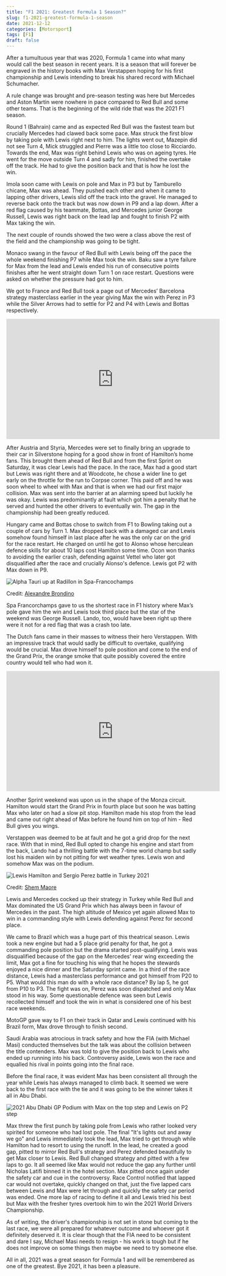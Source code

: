 ```yaml
---
title: "F1 2021: Greatest Formula 1 Season?"
slug: f1-2021-greatest-formula-1-season
date: 2021-12-12
categories: [Motorsport]
tags: [F1]
draft: false
---
```


After a tumultuous year that was 2020, Formula 1 came into what many would call the best season in recent years. It is a season that will forever be engraved in the history books with Max Verstappen hoping for his first championship and Lewis intending to break his shared record with Michael Schumacher.

<!--more-->

A rule change was brought and pre-season testing was here but Mercedes and Aston Martin were nowhere in pace compared to Red Bull and some other teams. That is the beginning of the wild ride that was the 2021 F1 season.

Round 1 (Bahrain) came and as expected Red Bull was the fastest team but crucially Mercedes had clawed back some pace. Max struck the first blow by taking pole with Lewis right next to him. The lights went out, Mazepin did not see Turn 4, Mick struggled and Pierre was a little too close to Ricciardo. Towards the end, Max was right behind Lewis who was on ageing tyres. He went for the move outside Turn 4 and sadly for him, finished the overtake off the track. He had to give the position back and that is how he lost the win. 

Imola soon came with Lewis on pole and Max in P3 but by Tamburello chicane, Max was ahead. They pushed each other and when it came to lapping other drivers, Lewis slid off the track into the gravel. He managed to reverse back onto the track but was now down in P9 and a lap down. After a red flag caused by his teammate, Bottas, and Mercedes junior George Russell, Lewis was right back on the lead lap and fought to finish P2 with Max taking the win. 

The next couple of rounds showed the two were a class above the rest of the field and the championship was going to be tight. 

Monaco swang in the favour of Red Bull with Lewis being off the pace the whole weekend finishing P7 while Max took the win. Baku saw a tyre failure for Max from the lead and Lewis ended his run of consecutive points finishes after he went straight down Turn 1 on race restart. Questions were asked on whether the pressure had got to him. 

We got to France and Red Bull took a page out of Mercedes’ Barcelona strategy masterclass earlier in the year giving Max the win with Perez in P3 while the Silver Arrows had to settle for P2 and P4 with Lewis and Bottas respectively. 

<iframe width="560" height="315" src="https://www.youtube.com/embed/4ikWhv-1w5E" title="YouTube video player" frameborder="0" allow="accelerometer; autoplay; clipboard-write; encrypted-media; gyroscope; picture-in-picture" allowfullscreen></iframe>

After Austria and Styria, Mercedes were set to finally bring an upgrade to their car in Silverstone hoping for a good show in front of Hamilton’s home fans. This brought them ahead of Red Bull and from the first Sprint on Saturday, it was clear Lewis had the pace. In the race, Max had a good start but Lewis was right there and at Woodcote, he chose a wider line to get early on the throttle for the run to Corpse corner. This paid off and he was soon wheel to wheel with Max and that is when we had our first major collision. Max was sent into the barrier at an alarming speed but luckily he was okay. Lewis was predominantly at fault which got him a penalty that he served and hunted the other drivers to eventually win. The gap in the championship had been greatly reduced.

Hungary came and Bottas chose to switch from F1 to Bowling taking out a couple of cars by Turn 1. Max dropped back with a damaged car and Lewis somehow found himself in last place after he was the only car on the grid for the race restart. He charged on until he got to Alonso whose herculean defence skills for about 10 laps cost Hamilton some time. Ocon won thanks to avoiding the earlier crash, defending against Vettel who later got disqualified after the race and crucially Alonso's defence. Lewis got P2 with Max down in P9.

![Alpha Tauri up at Radillon in Spa-Francochamps](img/at-spa-ab-unsplash.jpg)
<figcaption>

Credit: [Alexandre Brondino](https://unsplash.com/@brondia)
</figcaption>

Spa Francorchamps gave to us the shortest race in F1 history where Max’s pole gave him the win and Lewis took third place but the star of the weekend was George Russell. Lando, too, would have been right up there were it not for a red flag that was a crash too late.

The Dutch fans came in their masses to witness their hero Verstappen. With an impressive track that would sadly be difficult to overtake, qualifying would be crucial. Max drove himself to pole position and come to the end of the Grand Prix, the orange smoke that quite possibly covered the entire country would tell who had won it.  

<iframe width="560" height="315" src="https://www.youtube.com/embed/rbU_iUIay3w" title="YouTube video player" frameborder="0" allow="accelerometer; autoplay; clipboard-write; encrypted-media; gyroscope; picture-in-picture" allowfullscreen></iframe>

Another Sprint weekend was upon us in the shape of the Monza circuit. Hamilton would start the Grand Prix in fourth place but soon he was batting Max who later on had a slow pit stop. Hamilton made his stop from the lead and came out right ahead of Max before he found him on top of him - Red Bull gives you wings.

Verstappen was deemed to be at fault and he got a grid drop for the next race. With that in mind, Red Bull opted to change his engine and start from the back, Lando had a thrilling battle with the 7-time world champ but sadly lost his maiden win by not pitting for wet weather tyres. Lewis won and somehow Max was on the podium. 

![Lewis Hamilton and Sergio Perez battle in Turkey 2021](feature.jpg)
<figcaption>

Credit: [Shem Maore](https://twitter.com/MaoreShem)
</figcaption>

Lewis and Mercedes cocked up their strategy in Turkey while Red Bull and Max dominated the US Grand Prix which has always been in favour of Mercedes in the past. The high altitude of Mexico yet again allowed Max to win in a commanding style with Lewis defending against Perez for second place. 

We came to Brazil which was a huge part of this theatrical season. Lewis took a new engine but had a 5 place grid penalty for that, he got a commanding pole position but the drama started post-qualifying. Lewis was disqualified because of the gap on the Mercedes' rear wing exceeding the limit, Max got a fine for touching his wing that he hopes the stewards enjoyed a nice dinner and the Saturday sprint came. In a third of the race distance, Lewis had a masterclass performance and got himself from P20 to P5. What would this man do with a whole race distance? By lap 5, he got from P10 to P3. The fight was on, Perez was soon dispatched and only Max stood in his way. Some questionable defence was seen but Lewis recollected himself and took the win in what is considered one of his best race weekends. 

MotoGP gave way to F1 on their track in Qatar and Lewis continued with his Brazil form, Max drove through to finish second. 

Saudi Arabia was atrocious in track safety and how the FIA (with Michael Masi) conducted themselves but the talk was about the collision between the title contenders. Max was told to give the position back to Lewis who ended up running into his back. Controversy aside, Lewis won the race and equalled his rival in points going into the final race. 

Before the final race, it was evident Max has been consistent all through the year while Lewis has always managed to climb back. It seemed we were back to the first race with the tie and it was going to be the winner takes it all in Abu Dhabi.

![2021 Abu Dhabi GP Podium with Max on the top step and Lewis on P2 step](img/2021-abudhabigp-podium.jpeg)

Max threw the first punch by taking pole from Lewis who rather looked very spirited for someone who had lost pole. The final "It's lights out and away we go" and Lewis immediately took the lead, Max tried to get through while Hamilton had to resort to using the runoff. In the lead, he created a good gap, pitted to mirror Red Bull's strategy and Perez defended beautifully to get Max closer to Lewis. Red Bull changed strategy and pitted with a few laps to go. It all seemed like Max would not reduce the gap any further until Nicholas Latifi binned it in the hotel section. Max pitted once again under the safety car and cue in the controversy. Race Control notified that lapped car would not overtake, quickly changed on that, just the five lapped cars between Lewis and Max were let through and quickly the safety car period was ended. One more lap of racing to define it all and Lewis tried his best but Max with the fresher tyres overtook him to win the 2021 World Drivers Championship.

As of writing, the driver's championship is not set in stone but coming to the last race, we were all prepared for whatever outcome and whoever got it definitely deserved it. It is clear though that the FIA need to be consistent and dare I say, Michael Masi needs to resign - his work is tough but if he does not improve on some things then maybe we need to try someone else.

All in all, 2021 was a great season for Formula 1 and will be remembered as one of the greatest. Bye 2021, it has been a pleasure.
